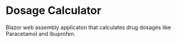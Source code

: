 # Dosage Calculator
Blazor web assembly applicaton that calculates drug dosages like Paracetamol and Ibuprofen.
